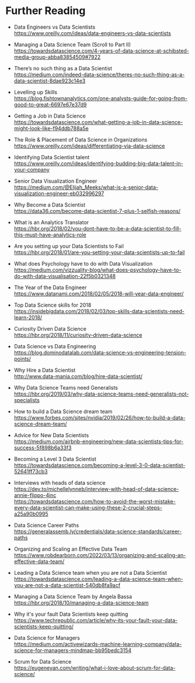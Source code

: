 # Further Reading

* Data Engineers vs Data Scientists  
  https://www.oreilly.com/ideas/data-engineers-vs-data-scientists

* Managing a Data Science Team (Scroll to Part II)  
  https://towardsdatascience.com/4-years-of-data-science-at-schibsted-media-group-abba83854509#7922

* There’s no such thing as a Data Scientist  
  https://medium.com/indeed-data-science/theres-no-such-thing-as-a-data-scientist-8dae923c14e3

* Levelling up Skills  
  https://blog.fishtownanalytics.com/one-analysts-guide-for-going-from-good-to-great-6697e67e37d9

* Getting a Job in Data Science  
  https://towardsdatascience.com/what-getting-a-job-in-data-science-might-look-like-f94ddb788a5e

* The Role & Placement of Data Science in Organizations  
  https://www.oreilly.com/ideas/differentiating-via-data-science

* Identifying Data Scientist talent  
  https://www.oreilly.com/ideas/identifying-budding-big-data-talent-in-your-company

* Senior Data Visualization Engineer  
  https://medium.com/@Elijah_Meeks/what-is-a-senior-data-visualization-engineer-eb032996297

* Why Become a Data Scientist  
  https://data36.com/become-data-scientist-7-plus-1-selfish-reasons/

* What is an Analytics Translator  
  https://hbr.org/2018/02/you-dont-have-to-be-a-data-scientist-to-fill-this-must-have-analytics-role

* Are you setting up your Data Scientists to Fail  
  https://hbr.org/2018/01/are-you-setting-your-data-scientists-up-to-fail

* What does Psychology have to do with Data Visualization  
  https://medium.com/vizzuality-blog/what-does-psychology-have-to-do-with-data-visualisation-22f5b0321348

* The Year of the Data Engineer  
  https://www.datanami.com/2018/02/05/2018-will-year-data-engineer/

* Top Data Science skills for 2018  
  https://insidebigdata.com/2018/02/03/top-skills-data-scientists-need-learn-2018/

* Curiosity Driven Data Science  
  https://hbr.org/2018/11/curiosity-driven-data-science

* Data Science vs Data Engineering  
  https://blog.dominodatalab.com/data-science-vs-engineering-tension-points/

* Why Hire a Data Scientist  
  http://www.data-mania.com/blog/hire-data-scientist/

* Why Data Science Teams need Generalists  
  https://hbr.org/2019/03/why-data-science-teams-need-generalists-not-specialists

* How to build a Data Science dream team  
  https://www.forbes.com/sites/nvidia/2019/02/26/how-to-build-a-data-science-dream-team/

* Advice for New Data Scientists  
  https://medium.com/airbnb-engineering/new-data-scientists-tips-for-success-5f898b6a33f3

* Becoming a Level 3 Data Scientist  
  https://towardsdatascience.com/becoming-a-level-3-0-data-scientist-52641ff73cb3

* Interviews with heads of data science  
  https://dev.to/michellelynneb/interview-with-head-of-data-science-annie-flippo-4inc \
  https://towardsdatascience.com/how-to-avoid-the-worst-mistake-every-data-scientist-can-make-using-these-2-crucial-steps-a25a90b0995

* Data Science Career Paths  
  https://generalassemb.ly/credentials/data-science-standards/career-paths

* Organizing and Scaling an Effective Data Team  
  https://www.robdearborn.com/2022/03/13/organizing-and-scaling-an-effective-data-team/

* Leading a Data Science team when you are not a Data Scientist\
  https://towardsdatascience.com/leading-a-data-science-team-when-you-are-not-a-data-scientist-540db8fa9acf

* Managing a Data Science Team by Angela Bassa\
  https://hbr.org/2018/10/managing-a-data-science-team

* Why it's your fault Data Scientists keep quitting\
  https://www.techrepublic.com/article/why-its-your-fault-your-data-scientists-keep-quitting/

* Data Science for Managers\
  https://medium.com/activewizards-machine-learning-company/data-science-for-managers-mindmap-bb95bedc3154

* Scrum for Data Science\
  https://eugeneyan.com/writing/what-i-love-about-scrum-for-data-science/
